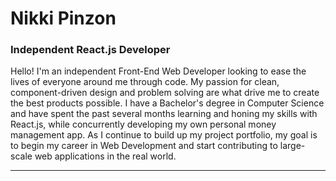 <h1>Nikki Pinzon</h1>

### Independent React.js Developer

<p>Hello! I'm an independent Front-End Web Developer looking to ease the lives of everyone around me through code. My passion for clean, component-driven design and problem solving are what drive me to create the best products possible. I have a Bachelor's degree in Computer Science and have spent the past several months learning and honing my skills with React.js, while concurrently developing my own personal money management app. As I continue to build up my project portfolio, my goal is to begin my career in Web Development and start contributing to large-scale web applications in the real world.</p>
<hr />

<!-- ### Languages & Tools -->



<!--
**npinzon1994/npinzon1994** is a ✨ _special_ ✨ repository because its `README.md` (this file) appears on your GitHub profile.

Here are some ideas to get you started:

- 🔭 I’m currently working on ...
- 🌱 I’m currently learning ...
- 👯 I’m looking to collaborate on ...
- 🤔 I’m looking for help with ...
- 💬 Ask me about ...
- 📫 How to reach me: ...
- 😄 Pronouns: ...
- ⚡ Fun fact: ...
-->
